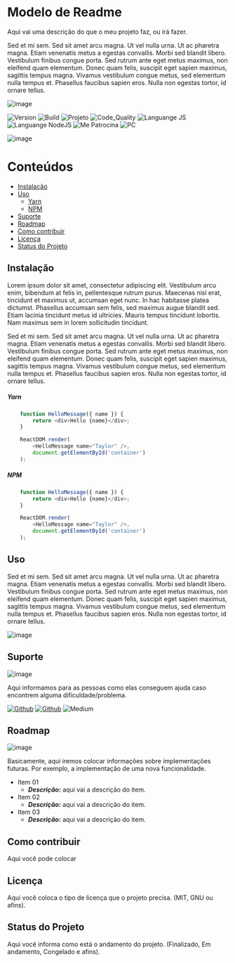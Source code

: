 # Modelo de Readme

Aqui vai uma descrição do que o meu projeto faz, ou irá fazer.

Sed et mi sem. Sed sit amet arcu magna. Ut vel nulla urna. Ut ac pharetra magna. Etiam venenatis metus a egestas convallis. Morbi sed blandit libero. Vestibulum finibus congue porta. Sed rutrum ante eget metus maximus, non eleifend quam elementum. Donec quam felis, suscipit eget sapien maximus, sagittis tempus magna. Vivamus vestibulum congue metus, sed elementum nulla tempus et. Phasellus faucibus sapien eros. Nulla non egestas tortor, id ornare tellus.

<!-- AQUI VOCÊ PODE COLOCAR O LOGO, UMA IMAGEM QUE REPRESENTE O PROJETO OU O QUE MAIS QUISER -->
![image](https://user-images.githubusercontent.com/6373438/104758414-2cbae700-573d-11eb-8cc4-0a1ad34c1216.png)

![Version](https://img.shields.io/badge/Version-1.0.0-F21B3F) ![Build](https://img.shields.io/badge/Build-Passing-29BF12) ![Projeto](https://img.shields.io/badge/Projeto-NomeProjeto-08BDBD) ![Code_Quality](https://img.shields.io/badge/Code_Quality-Good-3A5683) ![Languange JS](https://img.shields.io/badge/Language-JavaScript-F7DF1E) ![Languange NodeJS](https://img.shields.io/badge/Language-NodeJS-339933) ![Me Patrocina](https://img.shields.io/badge/Intel-Core_i5_10th-0071C5?style=flat-square&logo=intel&logoColor=white) ![PC](https://img.shields.io/badge/Windows-ACER_Aspire_3-0078D6?style=flat-square&logo=windows&logoColor=white)
<!-- APAGAR ESSA FOTO E COLOCAR UM SCREENSHOT DO PROJETO -->
![image](https://user-images.githubusercontent.com/6373438/104758414-2cbae700-573d-11eb-8cc4-0a1ad34c1216.png)
<!-- APAGAR ESSA FOTO E COLOCAR UM SCREENSHOT DO PROJETO -->

# Conteúdos
- [Instalação](#instalação)
- [Uso](#uso)
    - [Yarn](#yarn)
    - [NPM](#npm)
- [Suporte](#suporte)
- [Roadmap](#roadmap)
- [Como contribuir](#como-contribuir)
- [Licença](#licença)
- [Status do Projeto](#status-do-projeto)

## Instalação 
<!-- CASO O PROJETO TENHA UM PROCESSO DE INSTALAÇÃO, COLOQUE COMO O PROCESSO DEVE OCORRER. DO CONTRÁRIO APAGUE ESSA PARTE. -->

Lorem ipsum dolor sit amet, consectetur adipiscing elit. Vestibulum arcu enim, bibendum at felis in, pellentesque rutrum purus. Maecenas nisl erat, tincidunt et maximus ut, accumsan eget nunc. In hac habitasse platea dictumst. Phasellus accumsan sem felis, sed maximus augue blandit sed. Etiam lacinia tincidunt metus id ultricies. Mauris tempus tincidunt lobortis. Nam maximus sem in lorem sollicitudin tincidunt.

Sed et mi sem. Sed sit amet arcu magna. Ut vel nulla urna. Ut ac pharetra magna. Etiam venenatis metus a egestas convallis. Morbi sed blandit libero. Vestibulum finibus congue porta. Sed rutrum ante eget metus maximus, non eleifend quam elementum. Donec quam felis, suscipit eget sapien maximus, sagittis tempus magna. Vivamus vestibulum congue metus, sed elementum nulla tempus et. Phasellus faucibus sapien eros. Nulla non egestas tortor, id ornare tellus.

##### Yarn

<!-- INSERIR OS CÓDIGOS DE EXEMPLO PARA A INSTALAÇÃO -->
<!-- ESSE CÓDIGO ABAIXO É APENAS UM EXEMPLO, APAGAR E USAR A FORMA REAK DE INSTALAÇÃO DO SEU SISTEMA -->
```javascript
    function HelloMessage({ name }) {
        return <div>Hello {name}</div>;
    }

    ReactDOM.render(
        <HelloMessage name="Taylor" />,
        document.getElementById('container')
    );
```
##### NPM

<!-- INSERIR OS CÓDIGOS DE EXEMPLO PARA A INSTALAÇÃO -->
<!-- ESSE CÓDIGO ABAIXO É APENAS UM EXEMPLO, APAGAR E USAR A FORMA REAK DE INSTALAÇÃO DO SEU SISTEMA -->
```javascript
    function HelloMessage({ name }) {
        return <div>Hello {name}</div>;
    }

    ReactDOM.render(
        <HelloMessage name="Taylor" />,
        document.getElementById('container')
    );
```

## Uso
<!-- MOSTRE UTILIZANDO UM GIF AS POSSIBILIDADES QUE TEMOS COM O NOSSO PROJETO -->

Sed et mi sem. Sed sit amet arcu magna. Ut vel nulla urna. Ut ac pharetra magna. Etiam venenatis metus a egestas convallis. Morbi sed blandit libero. Vestibulum finibus congue porta. Sed rutrum ante eget metus maximus, non eleifend quam elementum. Donec quam felis, suscipit eget sapien maximus, sagittis tempus magna. Vivamus vestibulum congue metus, sed elementum nulla tempus et. Phasellus faucibus sapien eros. Nulla non egestas tortor, id ornare tellus.

<!-- APAGAR ESSA FOTO E COLOCAR UM SCREENSHOT DO PROJETO -->
![image](https://user-images.githubusercontent.com/6373438/104758414-2cbae700-573d-11eb-8cc4-0a1ad34c1216.png)
<!-- APAGAR ESSA FOTO E COLOCAR UM SCREENSHOT DO PROJETO -->

## Suporte

![image](https://user-images.githubusercontent.com/6373438/104758414-2cbae700-573d-11eb-8cc4-0a1ad34c1216.png)

Aqui informamos para as pessoas como elas conseguem ajuda caso encontrem alguma dificuldade/problema.

[![Github](https://img.shields.io/badge/GitHub-100000?style=flat-square&logo=github&logoColor=white)](https://www.github.com/adrianoleitedasilva) [![Github](https://img.shields.io/badge/YouTube-FF0000?style=flat-square&logo=youtube&logoColor=white)](https://www.github.com/adrianoleitedasilva) ![Medium](https://img.shields.io/badge/Medium-8D6748?style=flat&logo=medium&logoColor=white)

## Roadmap
![image](https://user-images.githubusercontent.com/6373438/104767581-2d5a7a00-574b-11eb-8b91-335cfb23d913.png)

Basicamente, aqui iremos colocar informações sobre implementações futuras. Por exemplo, a  implementação de uma nova funcionalidade.

- Item 01
    - ***Descrição:*** aqui vai a descrição do item.
- Item 02
    - ***Descrição:*** aqui vai a descrição do item.
- Item 03
    - ***Descrição:*** aqui vai a descrição do item.

## Como contribuir

Aqui você pode colocar

## Licença

Aqui você coloca o tipo de licença que o projeto precisa. (MIT, GNU ou afins).

## Status do Projeto

Aqui você informa como está o andamento do projeto. (Finalizado, Em andamento, Congelado e afins).
